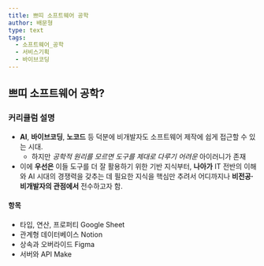 ```yaml
---
title: 쁘띠 소프트웨어 공학
author: 배문형
type: text
tags:
  - 소프트웨어_공학
  - 서비스기획
  - 바이브코딩
---
```


## 쁘띠 소프트웨어 공학?

### 커리큘럼 설명

- **AI**, **바이브코딩**, **노코드** 등 덕분에 비개발자도 소프트웨어 제작에 쉽게 접근할 수 있는 시대.  
    - 하지만 *공학적 원리를 모르면 도구를 제대로 다루기 어려운* 아이러니가 존재
- 이에 **우선은** 이들 도구를 더 잘 활용하기 위한 기반 지식부터, **나아가** IT 전반의 이해와 AI 시대의 경쟁력을 갖추는 데 필요한 지식을 핵심만 추려서 어디까지나 **비전공·비개발자의 관점에서** 전수하고자 함.

#### 항목

- 타입, 연산, 프로퍼티 Google Sheet
- 관계형 데이터베이스 Notion
- 상속과 오버라이드 Figma
- 서버와 API Make